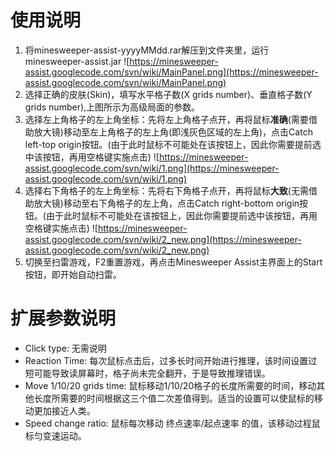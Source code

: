 # 使用说明 #

  1. 将minesweeper-assist-yyyyMMdd.rar解压到文件夹里，运行minesweeper-assist.jar ![https://minesweeper-assist.googlecode.com/svn/wiki/MainPanel.png](https://minesweeper-assist.googlecode.com/svn/wiki/MainPanel.png)
  1. 选择正确的皮肤(Skin)，填写水平格子数(X grids number)、垂直格子数(Y grids number),上图所示为高级局面的参数。
  1. 选择左上角格子的左上角坐标：先将左上角格子点开，再将鼠标**准确**(需要借助放大镜)移动至左上角格子的左上角(即浅灰色区域的左上角)，点击Catch left-top origin按钮。(由于此时鼠标不可能处在该按钮上，因此你需要提前选中该按钮，再用空格键实施点击) ![https://minesweeper-assist.googlecode.com/svn/wiki/1.png](https://minesweeper-assist.googlecode.com/svn/wiki/1.png)
  1. 选择右下角格子的左上角坐标：先将右下角格子点开，再将鼠标**大致**(无需借助放大镜)移动至右下角格子的左上角，点击Catch right-bottom origin按钮。(由于此时鼠标不可能处在该按钮上，因此你需要提前选中该按钮，再用空格键实施点击) ![https://minesweeper-assist.googlecode.com/svn/wiki/2_new.png](https://minesweeper-assist.googlecode.com/svn/wiki/2_new.png)
  1. 切换至扫雷游戏，F2重置游戏，再点击Minesweeper Assist主界面上的Start按钮，即开始自动扫雷。

# 扩展参数说明 #
  * Click type: 无需说明
  * Reaction Time: 每次鼠标点击后，过多长时间开始进行推理，该时间设置过短可能导致读屏幕时，格子尚未完全翻开，于是导致推理错误。
  * Move 1/10/20 grids time: 鼠标移动1/10/20格子的长度所需要的时间，移动其他长度所需要的时间根据这三个值二次差值得到。适当的设置可以使鼠标的移动更加接近人类。
  * Speed change ratio: 鼠标每次移动 终点速率/起点速率 的值，该移动过程鼠标匀变速运动。